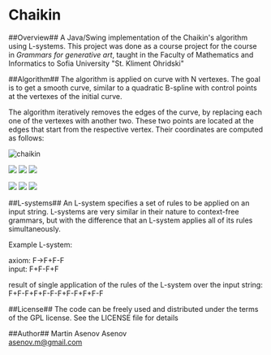 Chaikin
=======

##Overview##
A Java/Swing implementation of the Chaikin's algorithm using L-systems.
This project was done as a course project for the course in *Grammars
for generative art*, taught in the Faculty of Mathematics and Informatics
to Sofia University "St. Kliment Ohridski"

##Algorithm##
The algorithm is applied on curve with N vertexes. The goal is to get a smooth curve,
similar to a quadratic B-spline with control points at the vertexes of the initial
curve. 

The algorithm iteratively removes the edges of the curve, by replacing each
one of the vertexes with another two. These two points are located at the edges
that start from the respective vertex. Their coordinates are computed as follows:

<img src="http://www.idav.ucdavis.edu/education/CAGDNotes/Chaikins-Algorithm/img8.gif" alt="chaikin" />

<img src="http://www.idav.ucdavis.edu/education/CAGDNotes/Chaikins-Algorithm/img9.gif" /> <img src="http://www.idav.ucdavis.edu/education/CAGDNotes/Chaikins-Algorithm/img10.gif" /> <img src="http://www.idav.ucdavis.edu/education/CAGDNotes/Chaikins-Algorithm/img14.gif" />

<img src="http://www.idav.ucdavis.edu/education/CAGDNotes/Chaikins-Algorithm/img12.gif" /> <img src="http://www.idav.ucdavis.edu/education/CAGDNotes/Chaikins-Algorithm/img13.gif" /> <img src="http://www.idav.ucdavis.edu/education/CAGDNotes/Chaikins-Algorithm/img14.gif" />

##L-systems##
An L-system specifies a set of rules to be applied on an input string.
L-systems are very similar in their nature to context-free grammars, but with
the difference that an L-system applies all of its rules simultaneously.

Example L-system:

axiom: F->F+F-F <br />
input: F+F-F+F <br />

result of single application of the rules of the L-system over the input string: <br/>
F+F-F+F+F-F-F+F-F+F+F-F


##License##
The code can be freely used and distributed under the terms of the GPL license.
See the LICENSE file for details

##Author##
Martin Asenov Asenov
<br />
asenov.m@gmail.com

